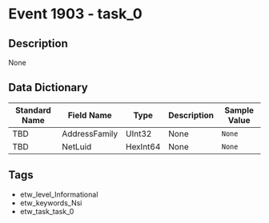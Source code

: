 # Event 1903 - task_0

## Description
None

## Data Dictionary
|Standard Name|Field Name|Type|Description|Sample Value|
|---|---|---|---|---|
|TBD|AddressFamily|UInt32|None|`None`|
|TBD|NetLuid|HexInt64|None|`None`|

## Tags
* etw_level_Informational
* etw_keywords_Nsi
* etw_task_task_0
